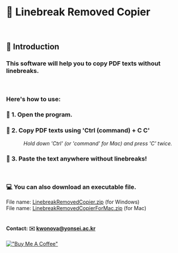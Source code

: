 
# 🎸 Linebreak Removed Copier
<br>

##  📝 Introduction

###  This software will help you to copy PDF texts without linebreaks. 
<br>

### Here's how to use:
### 🌠 1. Open the program.

### 🌠 2. Copy PDF texts using 'Ctrl (command) + C C'
&nbsp;&nbsp;&nbsp;&nbsp;&nbsp;&nbsp;&nbsp;&nbsp;&nbsp;&nbsp;&nbsp;&nbsp;_Hold down 'Ctrl' (or 'command' for Mac) and press 'C' twice._

### 🌠 3. Paste the text anywhere without linebreaks!
<br>


### 💻 You can also download an executable file.
File name: [LinebreakRemovedCopier.zip](https://github.com/kwonova/LinebreakRemovedCopier/raw/main/LinebreakRemovedCopier.zip) (for Windows)
<br>
File name: [LinebreakRemovedCopierForMac.zip](https://github.com/kwonova/LinebreakRemovedCopier/raw/main/LinebreakRemovedCopierForMac.zip) (for Mac)
<br>
<br>
#### Contact: ✉️ kwonova@yonsei.ac.kr

[!["Buy Me A Coffee"](https://www.buymeacoffee.com/assets/img/custom_images/orange_img.png)](https://buymeacoffee.com/su.kwon.ignis)
